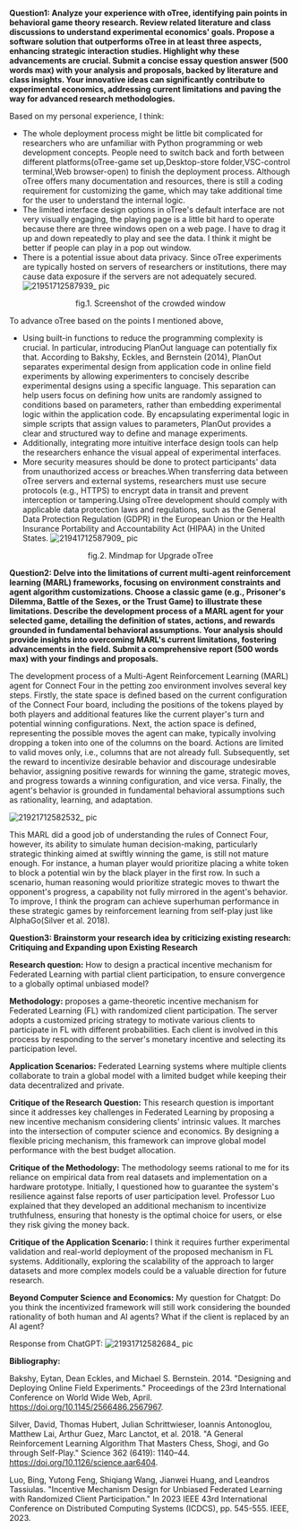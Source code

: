 **Question1: Analyze your experience with oTree, identifying pain points in behavioral game theory research. Review related literature and class discussions to understand experimental economics' goals. Propose a software solution that outperforms oTree in at least three aspects, enhancing strategic interaction studies. Highlight why these advancements are crucial. Submit a concise essay question answer (500 words max) with your analysis and proposals, backed by literature and class insights. Your innovative ideas can significantly contribute to experimental economics, addressing current limitations and paving the way for advanced research methodologies.**

Based on my personal experience, I think:
- The whole deployment process might be little bit complicated for researchers who are unfamiliar with Python programming or web development concepts. People need to switch back and forth between different platforms(oTree-game set up,Desktop-store folder,VSC-control terminal,Web browser-open) to finish the deployment process. Although oTree offers many documentation and resources, there is still a coding requirement for customizing the game, which may take additional time for the user to understand the internal logic.
- The limited interface design options in oTree's default interface are not very visually engaging, the playing page is a little bit hard to operate because there are three windows open on a web page. I have to drag it up and down repeatedly to play and see the data. I think it might be better if people can play in a pop out window.
- There is a potential issue about data privacy. Since oTree experiments are typically hosted on servers of researchers or institutions, there may cause data exposure if the servers are not adequately secured.
![21951712587939_ pic](https://github.com/Rising-Stars-by-Sunshine/Yixin_Yue/assets/164857136/e0453c81-2b93-4166-9616-220c92728a43)

<center>fig.1. Screenshot of the crowded window</center>

To advance oTree based on the points I mentioned above, 
- Using built-in functions to reduce the programming complexity is crucial. In particular, introducing PlanOut language can potentially fix that. According to Bakshy, Eckles, and Bernstein (2014), PlanOut separates experimental design from application code in online field experiments by allowing experimenters to concisely describe experimental designs using a specific language. This separation can help users focus on defining how units are randomly assigned to conditions based on parameters, rather than embedding experimental logic within the application code. By encapsulating experimental logic in simple scripts that assign values to parameters, PlanOut provides a clear and structured way to define and manage experiments.
- Additionally, integrating more intuitive interface design tools can help the researchers enhance the visual appeal of experimental interfaces.
- More security measures should be done to protect participants' data from unauthorized access or breaches.When transferring data between oTree servers and external systems, researchers must use secure protocols (e.g., HTTPS) to encrypt data in transit and prevent interception or tampering.Using oTree development should comply with applicable data protection laws and regulations, such as the General Data Protection Regulation (GDPR) in the European Union or the Health Insurance Portability and Accountability Act (HIPAA) in the United States.
![21941712587909_ pic](https://github.com/Rising-Stars-by-Sunshine/Yixin_Yue/assets/164857136/7bd0c2b9-2877-4d53-aa40-1e8e69aa05ad)

<center>fig.2. Mindmap for Upgrade oTree</center>


**Question2: Delve into the limitations of current multi-agent reinforcement learning (MARL) frameworks, focusing on environment constraints and agent algorithm customizations. Choose a classic game (e.g., Prisoner's Dilemma, Battle of the Sexes, or the Trust Game) to illustrate these limitations. Describe the development process of a MARL agent for your selected game, detailing the definition of states, actions, and rewards grounded in fundamental behavioral assumptions. Your analysis should provide insights into overcoming MARL's current limitations, fostering advancements in the field. Submit a comprehensive report (500 words max) with your findings and proposals.**

The development process of a Multi-Agent Reinforcement Learning (MARL) agent for Connect Four in the petting zoo environment involves several key steps. Firstly, the state space is defined based on the current configuration of the Connect Four board, including the positions of the tokens played by both players and additional features like the current player's turn and potential winning configurations. Next, the action space is defined, representing the possible moves the agent can make, typically involving dropping a token into one of the columns on the board. Actions are limited to valid moves only, i.e., columns that are not already full. Subsequently, set the reward to incentivize desirable behavior and discourage undesirable behavior, assigning positive rewards for winning the game, strategic moves, and progress towards a winning configuration, and vice versa. Finally, the agent's behavior is grounded in fundamental behavioral assumptions such as rationality, learning, and adaptation.

![21921712582532_ pic](https://github.com/Rising-Stars-by-Sunshine/Yixin_Yue/assets/164857136/b2dce350-bd36-48cc-a4c9-bc796ebde10d)

This MARL did a good job of understanding the rules of Connect Four, however, its ability to simulate human decision-making, particularly strategic thinking aimed at swiftly winning the game, is still not mature enough. For instance, a human player would prioritize placing a white token to block a potential win by the black player in the first row. In such a scenario, human reasoning would prioritize strategic moves to thwart the opponent's progress, a capability not fully mirrored in the agent's behavior. To improve, I think the program can achieve superhuman performance in these strategic games by reinforcement learning from self-play just like AlphaGo(Silver et al. 2018). 

**Question3: Brainstorm your research idea by criticizing existing research: Critiquing and Expanding upon Existing Research**

**Research question:** How to design a practical incentive mechanism for Federated Learning with partial client participation, to ensure convergence to a globally optimal unbiased model? 

**Methodology:** proposes a game-theoretic incentive mechanism for Federated Learning (FL) with randomized client participation. The server adopts a customized pricing strategy to motivate various clients to participate in FL with different probabilities. Each client is involved in this process by responding to the server's monetary incentive and selecting its participation level. 

**Application Scenarios:** Federated Learning systems where multiple clients collaborate to train a global model with a limited budget while keeping their data decentralized and private. 

**Critique of the Research Question:** This research question is important since it addresses key challenges in Federated Learning by proposing a new incentive mechanism considering clients' intrinsic values. It marches into the intersection of computer science and economics. By designing a flexible pricing mechanism, this framework can improve global model performance with the best budget allocation. 

**Critique of the Methodology:** The methodology seems rational to me for its reliance on empirical data from real datasets and implementation on a hardware prototype. Initially, I questioned how to guarantee the system's resilience against false reports of user participation level. Professor Luo explained that they developed an additional mechanism to incentivize truthfulness, ensuring that honesty is the optimal choice for users, or else they risk giving the money back. 

**Critique of the Application Scenario:** I think it requires further experimental validation and real-world deployment of the proposed mechanism in FL systems. Additionally, exploring the scalability of the approach to larger datasets and more complex models could be a valuable direction for future research. 

**Beyond Computer Science and Economics:** My question for Chatgpt: Do you think the incentivized framework will still work considering the bounded rationality of both human and AI agents? What if the client is replaced by an AI agent?

Response from ChatGPT:
![21931712582684_ pic](https://github.com/Rising-Stars-by-Sunshine/Yixin_Yue/assets/164857136/fed47a12-f71b-419e-8d1b-8783cb89c9b2)

**Bibliography:**

Bakshy, Eytan, Dean Eckles, and Michael S. Bernstein. 2014. "Designing and Deploying Online Field Experiments." Proceedings of the 23rd International Conference on World Wide Web, April. https://doi.org/10.1145/2566486.2567967. 

Silver, David, Thomas Hubert, Julian Schrittwieser, Ioannis Antonoglou, Matthew Lai, Arthur Guez, Marc Lanctot, et al. 2018. "A General Reinforcement Learning Algorithm That Masters Chess, Shogi, and Go through Self-Play." Science 362 (6419): 1140–44. https://doi.org/10.1126/science.aar6404. 

Luo, Bing, Yutong Feng, Shiqiang Wang, Jianwei Huang, and Leandros Tassiulas. "Incentive Mechanism Design for Unbiased Federated Learning with Randomized Client Participation." In 2023 IEEE 43rd International Conference on Distributed Computing Systems (ICDCS), pp. 545-555. IEEE, 2023.





